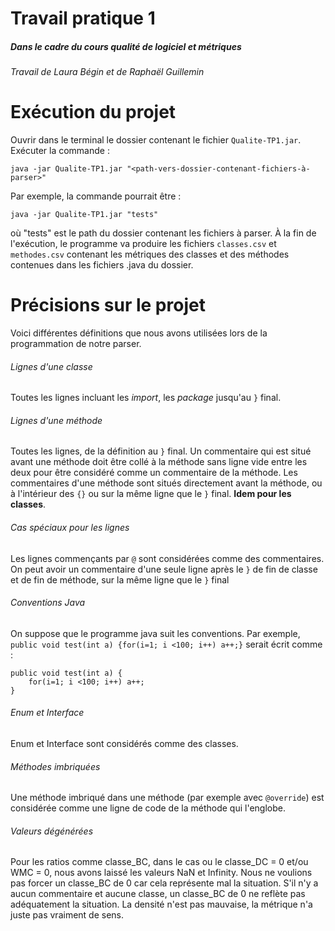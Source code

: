 # Travail pratique 1
##### Dans le cadre du cours qualité de logiciel et métriques
 _Travail de Laura Bégin et de Raphaël Guillemin_

# Exécution du projet
Ouvrir dans le terminal le dossier contenant le fichier `Qualite-TP1.jar`. Exécuter la commande :
```
java -jar Qualite-TP1.jar "<path-vers-dossier-contenant-fichiers-à-parser>"
```
Par exemple, la commande pourrait être : 
```
java -jar Qualite-TP1.jar "tests"
```
où "tests" est le path du dossier contenant les fichiers à parser.
À la fin de l'exécution, le programme va produire les fichiers `classes.csv` et `methodes.csv` contenant les métriques des classes et des méthodes contenues dans les fichiers .java du dossier.

# Précisions sur le projet
Voici différentes définitions que nous avons utilisées lors de la programmation de notre parser.
###### Lignes d'une classe
Toutes les lignes incluant les _import_, les _package_ jusqu'au `}` final.
###### Lignes d'une méthode
Toutes les lignes, de la définition au `}` final. 
Un commentaire qui est situé avant une méthode doit être collé à la méthode sans ligne vide entre les deux pour être considéré comme un commentaire de la méthode.
Les commentaires d'une méthode sont situés directement avant la méthode, ou à l'intérieur des `{}` ou sur la même ligne que le `}` final.
**Idem pour les classes**.
###### Cas spéciaux pour les lignes
Les lignes commençants par `@` sont considérées comme des commentaires.
On peut avoir un commentaire d'une seule ligne après le `}` de fin de classe et de fin de méthode, sur la même ligne que le `}` final
###### Conventions Java
On suppose que le programme java suit les conventions. Par exemple, `public void test(int a) {for(i=1; i <100; i++) a++;}` serait écrit comme :
```
public void test(int a) {
	for(i=1; i <100; i++) a++;
}
```
###### Enum et Interface
Enum et Interface sont considérés comme des classes.
###### Méthodes imbriquées 
Une méthode imbriqué dans une méthode (par exemple avec `@override`) est considérée comme une ligne de code de la méthode qui l'englobe.
###### Valeurs dégénérées
Pour les ratios comme classe_BC, dans le cas ou le classe_DC = 0 et/ou WMC = 0, nous avons laissé les valeurs NaN et Infinity.
Nous ne voulions pas forcer un classe_BC de 0 car cela représente mal la situation. S'il n'y a aucun commentaire et aucune classe,
un classe_BC de 0 ne reflète pas adéquatement la situation. La densité n'est pas mauvaise, la métrique n'a juste pas vraiment de sens.